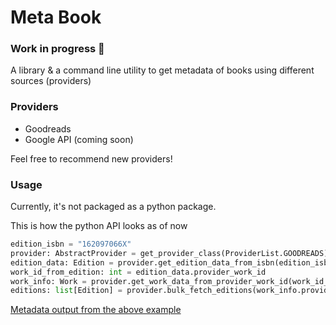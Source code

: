 # Meta Book
### Work in progress 🚧

A library & a command line utility to get metadata
of books using different sources (providers)

### Providers

- Goodreads
- Google API (coming soon)

Feel free to recommend new providers!

### Usage

Currently, it's not packaged as a python package.

This is how the python API looks as of now

```python
edition_isbn = "162097066X"
provider: AbstractProvider = get_provider_class(ProviderList.GOODREADS)
edition_data: Edition = provider.get_edition_data_from_isbn(edition_isbn)
work_id_from_edition: int = edition_data.provider_work_id
work_info: Work = provider.get_work_data_from_provider_work_id(work_id_from_edition)
editions: list[Edition] = provider.bulk_fetch_editions(work_info.provider_edition_ids)
```
[Metadata output from the above example](https://gist.github.com/BharatKalluri/5de1c760ec8c5f5bbfecda6c0117f3cd)
